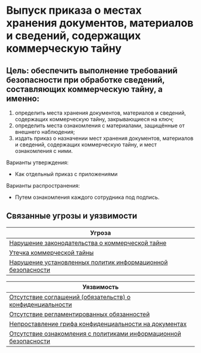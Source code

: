 #  Выпуск приказа о местах хранения документов, материалов и сведений, содержащих коммерческую тайну
## Цель: обеспечить выполнение требований безопасности при обработке сведений, составляющих коммерческую тайну, а именно:
 1. определить места хранения документов, материалов и сведений, содержащих коммерческую тайну, закрывающиеся на ключ; 
2. определить места ознакомления с материалами, защищённые от внешнего наблюдения; 
3. издать приказ о назначении мест хранения документов, материалов и сведений, содержащих коммерческую тайну, и мест ознакомления с ними. 

Варианты утверждения:

+ Как отдельный приказ с приложениями

Варианты распространения:

+ Путем ознакомления каждого сотрудника под подпись.


## Связанные угрозы и уязвимости
|Угроза|
|-|
|[Нарушение законодательства о коммерческой тайне](/vkr/threats/page6)|
|[Утечка коммерческой тайны](/vkr/threats/page19)|
|[Нарушение установленных политик информационной безопасности](/vkr/threats/page21)|


|Уязвимость|
|-|
|[Отсутствие соглашений (обязательств) о конфиденциальности](/vkr/vulnerabilities/page8)|
|[Отсутствие регламентированных обязанностей](/vkr/vulnerabilities/page9)|
|[Непроставление грифа конфиденциальности на документах](/vkr/vulnerabilities/page10)|
|[Отсутствие ознакомления с политиками информационной безопасности](/vkr/vulnerabilities/page24)|
